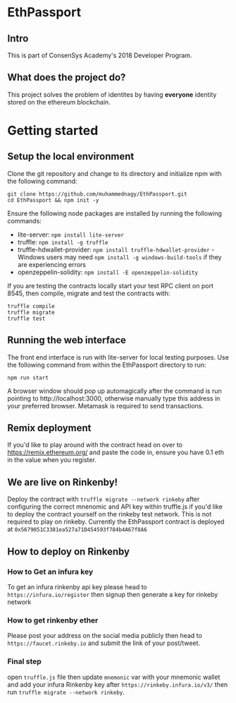 # EthPassport

## Intro
This is part of ConsenSys Academy's 2018 Developer Program.

## What does the project do?
This project solves the problem of  identites by having **everyone** identity stored on the ethereum  blockchain.

# Getting started
## Setup the local environment

Clone the git repository and change to its directory and initialize npm with the following command:
```
git clone https://github.com/muhammednagy/EthPassport.git
cd EthPassport && npm init -y
```
Ensure the following node packages are installed by running the following commands:

- lite-server: `npm install lite-server`
- truffle: `npm install -g truffle`
- truffle-hdwallet-provider: `npm install truffle-hdwallet-provider` - Windows users may need `npm install -g windows-build-tools` if they are experiencing errors
- openzeppelin-solidity: `npm install -E openzeppelin-solidity`

If you are testing the contracts locally start your test RPC client on port 8545, then compile, migrate and test the contracts with: 
```
truffle compile
truffle migrate
truffle test
```
## Running the web interface

The front end interface is run with lite-server for local testing purposes. Use the following command from within the EthPassport directory to run:

`npm run start`

A browser window should pop up automagically after the command is run pointing to http://localhost:3000, otherwise manually type this address in your preferred browser. Metamask is required to send transactions.


## Remix deployment

If you'd like to play around with the contract head on over to https://remix.ethereum.org/ and paste the code in, ensure you have 0.1 eth in the value when you register.

## We are live on Rinkenby!


Deploy the contract with `truffle migrate --network rinkeby` after configuring the correct mnenomic and API key within truffle.js if you'd like to deploy the contract yourself on the rinkeby test network. This is not required to play on rinkeby. Currently the EthPassport contract is deployed at `0x5679051C3381ea527a71D454593f784b4A67f8A6`

##  How to deploy on Rinkenby

### How to Get an infura key
To get an infura rinkenby api key please head to `https://infura.io/register` then signup then generate a key for rinkeby network

### How to get rinkenby ether

Please post  your address on the social media publicly then  head to `https://faucet.rinkeby.io` and submit the link of  your post/tweet.

### Final step

open `truffle.js` file then update `mnemonic` var with your mnemonic wallet and add your infura Rinkenby key after `https://rinkeby.infura.io/v3/`
then run `truffle migrate --network rinkeby`.

